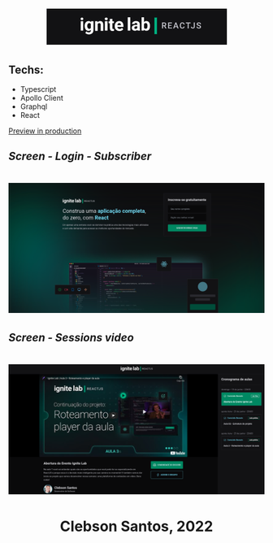<h1 align=center>
  <img src='./github/logo-ignite-lab.png'>
</h1>

## Techs: 
  - Typescript
  - Apollo Client
  - Graphql
  - React
  
<a href="https://event-platform-xi-eight.vercel.app/">Preview in production</a>

## *Screen - Login - Subscriber*

<h1 align=center>
  <img src='./github/login-page-event.png'>
</h1>


## *Screen - Sessions video*

<h1 align=center>
  <img src='./github/sessions-page-event.png'>
</h1>



<h1 align=center>
  <p>Clebson Santos, 2022</p>
</h1>